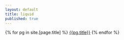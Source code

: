 ```yaml
---
layout: default
title: liquid
published: true
---
```

<div class="list-group">
{% for pg in site.[page.title] %}
<a href="{{ pg.url | relative_url | replace: '.html',''}}" class="list-group-item list-group-item-action">{{pg.title}}</a>
{% endfor %}
</div>